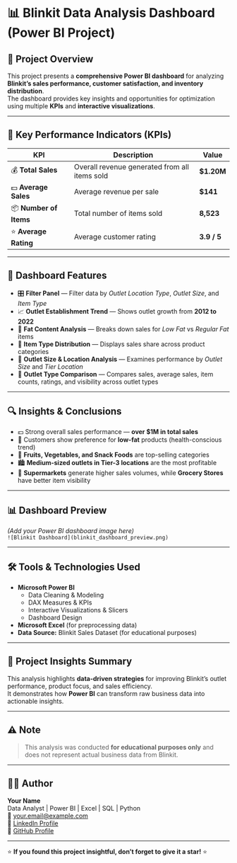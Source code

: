 # 📊 Blinkit Data Analysis Dashboard (Power BI Project)

## 🧭 Project Overview
This project presents a **comprehensive Power BI dashboard** for analyzing **Blinkit’s sales performance, customer satisfaction, and inventory distribution**.  
The dashboard provides key insights and opportunities for optimization using multiple **KPIs** and **interactive visualizations**.

---

## 🎯 Key Performance Indicators (KPIs)

| KPI | Description | Value |
|------|--------------|--------|
| 💰 **Total Sales** | Overall revenue generated from all items sold | **$1.20M** |
| 💵 **Average Sales** | Average revenue per sale | **$141** |
| 📦 **Number of Items** | Total number of items sold | **8,523** |
| ⭐ **Average Rating** | Average customer rating | **3.9 / 5** |

---

## 🧩 Dashboard Features

- 🎛️ **Filter Panel** — Filter data by *Outlet Location Type*, *Outlet Size*, and *Item Type*  
- 📈 **Outlet Establishment Trend** — Shows outlet growth from **2012 to 2022**  
- 🥗 **Fat Content Analysis** — Breaks down sales for *Low Fat* vs *Regular Fat* items  
- 🍎 **Item Type Distribution** — Displays sales share across product categories  
- 🏬 **Outlet Size & Location Analysis** — Examines performance by *Outlet Size* and *Tier Location*  
- 🛒 **Outlet Type Comparison** — Compares sales, average sales, item counts, ratings, and visibility across outlet types  

---

## 🔍 Insights & Conclusions

- 💵 Strong overall sales performance — **over $1M in total sales**  
- 🥦 Customers show preference for **low-fat** products (health-conscious trend)  
- 🍌 **Fruits, Vegetables, and Snack Foods** are top-selling categories  
- 🏙️ **Medium-sized outlets in Tier-3 locations** are the most profitable  
- 🏪 **Supermarkets** generate higher sales volumes, while **Grocery Stores** have better item visibility  

---

## 📊 Dashboard Preview
*(Add your Power BI dashboard image here)*  
`![Blinkit Dashboard](blinkit_dashboard_preview.png)`

---

## 🛠️ Tools & Technologies Used
- **Microsoft Power BI**
  - Data Cleaning & Modeling  
  - DAX Measures & KPIs  
  - Interactive Visualizations & Slicers  
  - Dashboard Design  
- **Microsoft Excel** (for preprocessing data)
- **Data Source:** Blinkit Sales Dataset (for educational purposes)

---

## 📘 Project Insights Summary
This analysis highlights **data-driven strategies** for improving Blinkit’s outlet performance, product focus, and sales efficiency.  
It demonstrates how **Power BI** can transform raw business data into actionable insights.

---

## ⚠️ Note
> This analysis was conducted **for educational purposes only** and does not represent actual business data from Blinkit.

---

## 👨‍💻 Author
**Your Name**  
Data Analyst | Power BI | Excel | SQL | Python  
📧 your.email@example.com  
🔗 [LinkedIn Profile](https://linkedin.com/in/yourprofile)  
🔗 [GitHub Profile](https://github.com/yourusername)

---

⭐ **If you found this project insightful, don’t forget to give it a star!** ⭐

